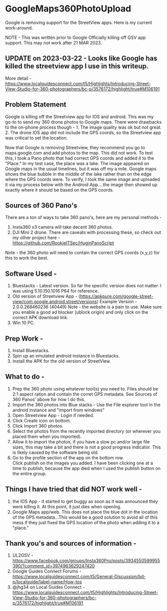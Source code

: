 # GoogleMaps360PhotoUpload
Google is removing support for the StreetView apps.  Here is my current work-around.

NOTE - This was written prior to Google Officially killing off GSV app support.  This may not work after 21 MAR 2023.  

## UPDATE on 2023-03-22 - Looks like Google has killed the streetview app I use in this writeup.  
More detail - https://www.localguidesconnect.com/t5/Highlights/Introducing-Street-View-Studio-for-360-photographers/bc-p/3576172/highlight/true#M106191


## Problem Statement
Google is killing off the Streetview app for IOS and android.  This was my go-to to send my 360 drone photos to Google maps.  There were drawbacks to the on-phone process though - 1. The image quality was ok but not great.  2. The drone IOS app did not include the GPS coords, so the Streetview app was critical to set the location.  

Now that Google is removing Streetview, they recommend you go to maps.google.com and add photos to the map.  This did not work.  To test this, I took a Pano photo that had correct GPS coords and added it to the "Place."  In my test case, the place was a lake.  The image appeared on Google maps in the usual timelines, but it was off my a mile.  Google maps shows the blue bubble in the middle of the lake rather than on the edge where the GPS coords were.  To verify, I took the same image and uploaded it via my process below with the Android App....the image then showed up exactly where it should be based on the GPS coords.  



## Sources of 360 Pano's
There are a ton of ways to take 360 pano's, here are my personal methods - 
1. Insta360 x3 camera will take decent 360 photos.
2. DJI Mini 2 drone.  There are caveats with processing these, so check out my other project here - https://github.com/RookieITSec/HuginPanoScript

Note - the 360 photo will need to contain the correct GPS coords (x,y,z) for this to work the best.  


## Software Used -
1. Bluestacks - Latest version.  So far the specific version does not matter.  I was using 5.10.150.1016 P64 for reference.  
2. Old version of Streetview App - (https://apkpure.com/google-street-view/com.google.android.street/versions) Example Version - 2.0.0.268460236 (40449)
Note - the website is a pain to use.  Make sure you enable a good ad blocker (ublock origin) and only click on the correct APK download link.
3. Win 10 PC.  


## Prep Work - 
1. Install Bluestacks.
2. Spin up an emulated android instance in Bluestacks.
2. Install the APK for the old version of StreetView.


## What to do - 
1. Prep the 360 photo using whatever tool(s) you need to.  Files should be 2:1 aspect ration and contain the corret GPS metadata.  See Sources of 360 Panos' above for how I do this.  
2. Import the 360 photos into Blue stacks - Use the File explorer tool in the android instance and "import from windows"
3. Open Streetview App - Login if needed.  
4. Click Create icon on bottom.
5. Click Import 360 photos.
6. Select the photos from the recently imported directory (or wherever you placed them when you imported).
7. Allow it to import the photos, if you have a slow pc and/or large file sizes, this may take a bit and there is not a good progress indicator.  This is likely caused by the software being old. 
8. Go to the profile section of the app on the bottom row.  
Click publish on the images you added.  I have been clicking one at a time to publish, because the app died when I used the publish button on the entire group.  



## Things I have tried that did NOT work well - 
1. the IOS App - it started to get buggy as soon as it was announced they were killing it.  At this point, it just dies when opening.  
2. Google Maps app/web.  This does not place the blue dot in the location of the GPS metadata...This would be a good solution to avoid all of this mess if they just fixed the GPS location of the photo when adding it to a "place."



## Thank you's and sources of information - 
1. UL2GSV - https://www.facebook.com/groups/Insta360Pro/posts/3934550599955390/?comment_id=3974963629247420
2. Google Guides Connect Forums - https://www.localguidesconnect.com/t5/General-Discussion/bd-p/localguide/label-name/How-tos
3. @jhg34 on Local Guides Connect - https://www.localguidesconnect.com/t5/Highlights/Introducing-Street-View-Studio-for-360-photographers/bc-p/3576172/highlight/true#M106191
